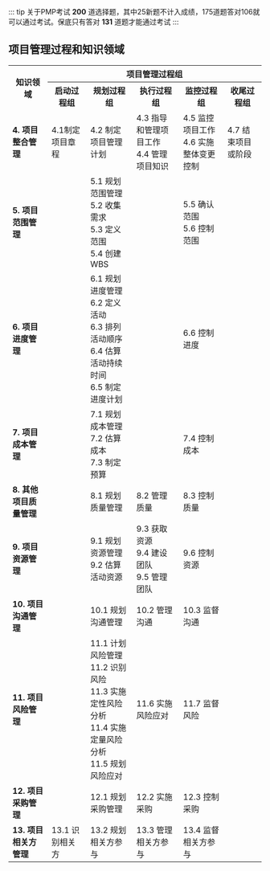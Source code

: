 ::: tip 关于PMP考试
**200** 道选择题，其中25新题不计入成绩，175道题答对106就可以通过考试。保底只有答对 **131** 道题才能通过考试
:::

## 项目管理过程和知识领域
<table>
  <tr>
    <th  rowspan="2">知识领域</th>
    <th colspan="5">项目管理过程组</th>
  </tr>
  <tr>
    <th>启动过程组</td>
    <th>规划过程组</th>
    <th>执行过程组</th>
    <th>监控过程组</th>
    <th>收尾过程组</th>
  </tr>
  <tr>
    <td><strong>4. 项目整合管理</strong></th>
    <td>4.1制定项目章程</td>
    <td>4.2 制定项目管理计划</td>
    <td>4.3 指导和管理项目工作<br>
    4.4 管理项目知识
    </td>
    <td>4.5 监控项目工作<br>
    4.6 实施整体变更控制
    </td>
    <td>4.7 结束项目或阶段</td>
  </tr>
  <tr>
    <td><strong>5. 项目范围管理</strong></td>
    <td></td>
    <td>5.1 规划范围管理<br>
    5.2 收集需求<br>
    5.3 定义范围<br>
    5.4 创建WBS
    </td>
    <td></td>
    <td>5.5 确认范围<br>
    5.6 控制范围
    </td>
    <td></td>
  </tr>
   <tr>
    <td><strong>6. 项目进度管理</strong></td>
    <td></td>
    <td>6.1 规划进度管理<br>
    6.2 定义活动<br>
    6.3 排列活动顺序<br>
    6.4 估算活动持续时间<br>
    6.5 制定进度计划
    </td>
    <td></td>
    <td>6.6 控制进度</td>
    <td></td>
  </tr>
   <tr>
    <td><strong>7. 项目成本管理</strong></td>
    <td></td>
    <td>7.1 规划成本管理<br>
    7.2 估算成本<br>
    7.3 制定预算
    </td>
    <td></td>
    <td>7.4 控制成本</td>
    <td></td>
  </tr>
   <tr>
    <td><strong>8. 其他项目质量管理</strong></td>
    <td></td>
    <td>8.1 规划质量管理</td>
    <td>8.2 管理质量</td>
    <td>8.3 控制质量</td>
    <td></td>
  </tr>
   <tr>
    <td><strong>9. 项目资源管理</strong></td>
    <td></td>
    <td>9.1 规划资源管理<br>
    9.2 估算活动资源
    </td>
    <td>9.3 获取资源<br>
    9.4 建设团队<br>
    9.5 管理团队
    </td>
    <td>9.6 控制资源</td>
    <td></td>
  </tr>
    <tr>
    <td><strong>10. 项目沟通管理</strong></td>
    <td></td>
    <td>10.1 规划沟通管理</td>
    <td>10.2 管理沟通</td>
    <td>10.3 监督沟通</td>
    <td></td>
  </tr>
    <tr>
    <td><strong>11. 项目风险管理</strong></td>
    <td></td>
    <td>11.1 计划风险管理<br>
    11.2 识别风险<br>
    11.3 实施定性风险分析<br>
    11.4 实施定量风险分析<br>
    11.5 规划风险应对
    </td>
    <td>11.6 实施风险应对</td>
    <td>11.7 监督风险</td>
    <td></td>
  </tr>
    <tr>
    <td><strong>12. 项目采购管理</strong></td>
    <td></td>
    <td>12.1 规划采购管理</td>
    <td>12.2 实施采购</td>
    <td>12.3 控制采购</td>
    <td></td>
  </tr>
    <tr>
    <td><strong>13. 项目相关方管理</strong></td>
    <td>13.1 识别相关方</td>
    <td>13.2 规划相关方参与</td>
    <td>13.3 管理相关方参与</td>
    <td>13.4 监督相关方参与</td>
    <td></td>
  </tr>
</table>